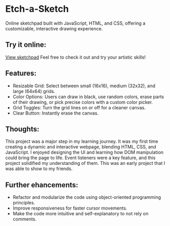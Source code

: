 # Etch-a-Sketch
Online sketchpad built with JavaScript, HTML, and CSS, offering a customizable, interactive drawing experience.

## Try it online:
[View sketchpad](https://jerrybach98.github.io/Etch-a-Sketch/)
Feel free to check it out and try your artistic skills!

## Features:
* Resizable Grid: Select between small (16x16), medium (32x32), and large (64x64) grids.
* Color Options: Users can draw in black, use random colors, erase parts of their drawing, or pick precise colors with a custom color picker.
* Grid Toggles: Turn the grid lines on or off for a cleaner canvas.
* Clear Button: Instantly erase the canvas.


## Thoughts:
This project was a major step in my learning journey. It was my first time creating a dynamic and interactive webpage, blending HTML, CSS, and JavaScript. I enjoyed designing the UI and learning how DOM manipulation could bring the page to life. Event listeners were a key feature, and this project solidified my understanding of them. This was an early project that I was able to show to my friends.

## Further ehancements:
* Refactor and modularize the code using object-oriented programming principles.
* Improve responsiveness for faster cursor movements.
* Make the code more intuitive and self-explanatory to not rely on comments.

